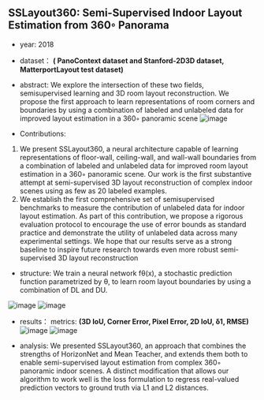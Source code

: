 ## SSLayout360: Semi-Supervised Indoor Layout Estimation from 360◦ Panorama

- year: 2018

- dataset：  **( PanoContext dataset and Stanford-2D3D dataset, MatterportLayout test dataset)**  

- abstract: We explore the intersection of these two fields, semisupervised learning and 3D room layout reconstruction.  We propose the first approach to learn representations of room corners and boundaries by using a combination of labeled and unlabeled data for improved layout estimation in a 360◦ panoramic scene
![image](https://github.com/VLISLAB/360-DL-Survey/blob/main/Images/SSLayout360abstract.png)

- Contributions:

1) We present SSLayout360, a neural architecture capable of learning representations of floor-wall, ceiling-wall, and wall-wall boundaries from a combination of labeled and unlabeled data for improved room layout estimation in a 360◦ panoramic scene. Our work is the first substantive attempt at semi-supervised 3D layout reconstruction of complex indoor scenes using as few as 20 labeled examples.
2) We establish the first comprehensive set of semisupervised benchmarks to measure the contribution of unlabeled data for indoor layout estimation. As part of this contribution, we propose a rigorous evaluation protocol to encourage the use of error bounds as standard practice and demonstrate the utility of unlabeled data across many experimental settings. We hope that our results serve as a strong baseline to inspire future research towards even more robust semi-supervised 3D layout reconstruction


- structure:
We train a neural network fθ(x), a stochastic prediction function parametrized by θ, to learn room layout boundaries by using a combination of DL and DU.

![image](https://github.com/VLISLAB/360-DL-Survey/blob/main/Images/SSLayout360structure.png)
![image](https://github.com/VLISLAB/360-DL-Survey/blob/main/Images/SSLayout360structure1.png)


- results：
metrics: **(3D IoU, Corner Error, Pixel Error, 2D IoU, δ1, RMSE)**
![image](https://github.com/VLISLAB/360-DL-Survey/blob/main/Images/SSLayout360result.png)
![image](https://github.com/VLISLAB/360-DL-Survey/blob/main/Images/SSLayout360result1.png)

- analysis: We presented SSLayout360, an approach that combines the strengths of HorizonNet and Mean Teacher, and extends them both to enable semi-supervised layout estimation from complex 360◦ panoramic indoor scenes. A distinct modification that allows our algorithm to work well is the loss formulation to regress real-valued prediction vectors to ground truth via L1 and L2 distances.

